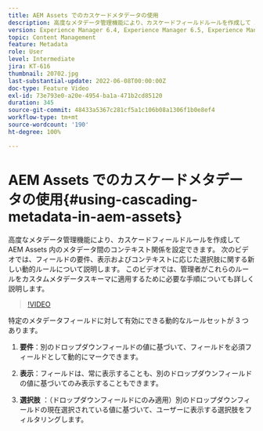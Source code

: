 ```yaml
---
title: AEM Assets でのカスケードメタデータの使用
description: 高度なメタデータ管理機能により、カスケードフィールドルールを作成して AEM Assets 内のメタデータ間のコンテキスト関係を設定できます。 次のビデオでは、フィールドの要件、表示およびコンテキストに応じた選択肢に関する新しい動的ルールについて説明します。 このビデオでは、管理者がこれらのルールをカスタムメタデータスキーマに適用するために必要な手順についても詳しく説明します。
version: Experience Manager 6.4, Experience Manager 6.5, Experience Manager as a Cloud Service
topic: Content Management
feature: Metadata
role: User
level: Intermediate
jira: KT-616
thumbnail: 20702.jpg
last-substantial-update: 2022-06-08T00:00:00Z
doc-type: Feature Video
exl-id: 73e793e0-a20e-4954-ba1a-471b2cd85120
duration: 345
source-git-commit: 48433a5367c281cf5a1c106b08a1306f1b0e8ef4
workflow-type: tm+mt
source-wordcount: '190'
ht-degree: 100%

---
```


# AEM Assets でのカスケードメタデータの使用{#using-cascading-metadata-in-aem-assets}

高度なメタデータ管理機能により、カスケードフィールドルールを作成して AEM Assets 内のメタデータ間のコンテキスト関係を設定できます。 次のビデオでは、フィールドの要件、表示およびコンテキストに応じた選択肢に関する新しい動的ルールについて説明します。 このビデオでは、管理者がこれらのルールをカスタムメタデータスキーマに適用するために必要な手順についても詳しく説明します。

>[!VIDEO](https://video.tv.adobe.com/v/20702?quality=12&learn=on)

特定のメタデータフィールドに対して有効にできる動的なルールセットが 3 つあります。

1. **要件**：別のドロップダウンフィールドの値に基づいて、フィールドを必須フィールドとして動的にマークできます。

2. **表示**：フィールドは、常に表示することも、別のドロップダウンフィールドの値に基づいてのみ表示することもできます。

3. **選択肢** ：（ドロップダウンフィールドにのみ適用）別のドロップダウンフィールドの現在選択されている値に基づいて、ユーザーに表示する選択肢をフィルタリングします。
